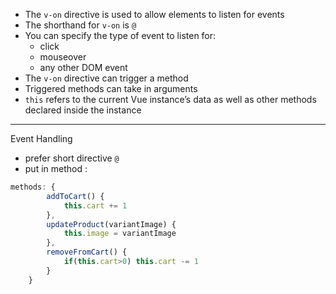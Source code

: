 - The `v-on` directive is used to allow elements to listen for events
- The shorthand for `v-on` is `@`
- You can specify the type of event to listen for:
  - click
  - mouseover
  - any other DOM event
- The `v-on` directive can trigger a method
- Triggered methods can take in arguments
- `this` refers to the current Vue instance’s data as well as other methods declared inside the instance
---
Event Handling
- prefer short directive `@`
- put in method :
```javascript
methods: {
        addToCart() {
            this.cart += 1
        },
        updateProduct(variantImage) {
            this.image = variantImage
        },
        removeFromCart() {
            if(this.cart>0) this.cart -= 1
        }
    }
```

